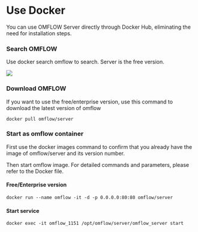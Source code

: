 # Use Docker

You can use OMFLOW Server directly through Docker Hub, eliminating the need for installation steps.

### Search OMFLOW

Use docker search omflow to search. Server is the free version.

![](https://syscomgo.com/wp-content/uploads/2023/11/OMFLOW\_3-5\_1.png)

### Download OMFLOW

If you want to use the free/enterprise version, use this command to download the latest version of omflow

```
docker pull omflow/server
```

### Start as omflow container

First use the docker images command to confirm that you already have the image of omflow/server and its version number.

Then start omflow image. For detailed commands and parameters, please refer to the Docker file.

#### Free/Enterprise version

```
docker run --name omflow -it -d -p 0.0.0.0:80:80 omflow/server
```

#### Start service

```
docker exec -it omflow_1151 /opt/omflow/server/omflow_server start
```
